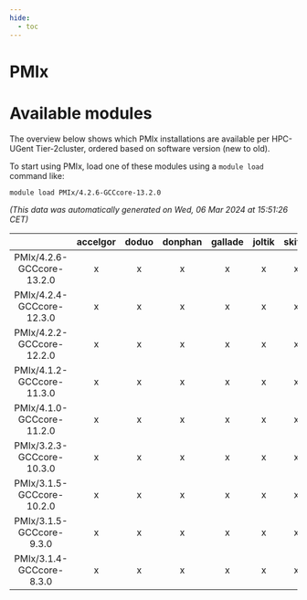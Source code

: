 ```yaml
---
hide:
  - toc
---
```


PMIx
====

# Available modules


The overview below shows which PMIx installations are available per HPC-UGent Tier-2cluster, ordered based on software version (new to old).

To start using PMIx, load one of these modules using a `module load` command like:

```shell
module load PMIx/4.2.6-GCCcore-13.2.0
```

*(This data was automatically generated on Wed, 06 Mar 2024 at 15:51:26 CET)*  

| |accelgor|doduo|donphan|gallade|joltik|skitty|
| :---: | :---: | :---: | :---: | :---: | :---: | :---: |
|PMIx/4.2.6-GCCcore-13.2.0|x|x|x|x|x|x|
|PMIx/4.2.4-GCCcore-12.3.0|x|x|x|x|x|x|
|PMIx/4.2.2-GCCcore-12.2.0|x|x|x|x|x|x|
|PMIx/4.1.2-GCCcore-11.3.0|x|x|x|x|x|x|
|PMIx/4.1.0-GCCcore-11.2.0|x|x|x|x|x|x|
|PMIx/3.2.3-GCCcore-10.3.0|x|x|x|x|x|x|
|PMIx/3.1.5-GCCcore-10.2.0|x|x|x|x|x|x|
|PMIx/3.1.5-GCCcore-9.3.0|x|x|x|x|x|x|
|PMIx/3.1.4-GCCcore-8.3.0|x|x|x|x|x|x|
